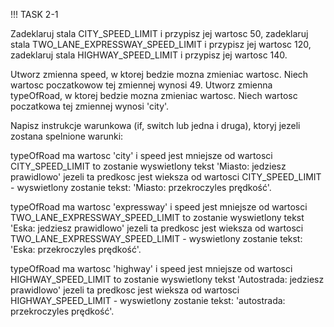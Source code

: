 !!! TASK 2-1

Zadeklaruj stala CITY_SPEED_LIMIT i przypisz jej wartosc 50, zadeklaruj stala TWO_LANE_EXPRESSWAY_SPEED_LIMIT i przypisz jej wartosc 120, zadeklaruj stala HIGHWAY_SPEED_LIMIT i przypisz jej wartosc 140.

Utworz zmienna speed, w ktorej bedzie mozna zmieniac wartosc. Niech wartosc poczatkowow tej zmiennej wynosi 49.
Utworz zmienna typeOfRoad, w ktorej bedzie mozna zmieniac wartosc. Niech wartosc poczatkowa tej zmiennej wynosi 'city'.

Napisz instrukcje warunkowa (if, switch lub jedna i druga), ktoryj jezeli zostana spelnione warunki:

typeOfRoad ma wartosc 'city' i speed jest mniejsze od wartosci CITY_SPEED_LIMIT to zostanie wyswietlony tekst 'Miasto: jedziesz prawidlowo' jezeli ta predkosc jest wieksza od wartosci CITY_SPEED_LIMIT - wyswietlony zostanie tekst: 'Miasto: przekroczyles prędkość'.

typeOfRoad ma wartosc 'expressway' i speed jest mniejsze od wartosci TWO_LANE_EXPRESSWAY_SPEED_LIMIT to zostanie wyswietlony tekst 'Eska: jedziesz prawidlowo' jezeli ta predkosc jest wieksza od wartosci TWO_LANE_EXPRESSWAY_SPEED_LIMIT - wyswietlony zostanie tekst: 'Eska: przekroczyles prędkość'.

typeOfRoad ma wartosc 'highway' i speed jest mniejsze od wartosci HIGHWAY_SPEED_LIMIT to zostanie wyswietlony tekst 'Autostrada: jedziesz prawidlowo' jezeli ta predkosc jest wieksza od wartosci HIGHWAY_SPEED_LIMIT - wyswietlony zostanie tekst: 'autostrada: przekroczyles prędkość'.